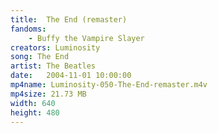 ```yaml
---
title:  The End (remaster)
fandoms:
    - Buffy the Vampire Slayer
creators: Luminosity
song: The End
artist: The Beatles
date:   2004-11-01 10:00:00
mp4name: Luminosity-050-The-End-remaster.m4v
mp4size: 21.73 MB
width: 640
height: 480
---
```



  